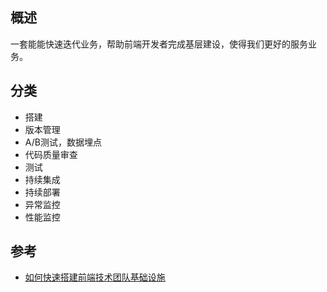 
## 概述
一套能能快速迭代业务，帮助前端开发者完成基层建设，使得我们更好的服务业务。

## 分类
- 搭建
- 版本管理
- A/B测试，数据埋点
- 代码质量审查
- 测试
- 持续集成
- 持续部署
- 异常监控
- 性能监控

## 参考
- [如何快速搭建前端技术团队基础设施](https://www.jianshu.com/p/3a2a7e8cb712)